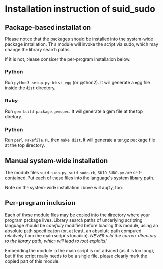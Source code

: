[-]: # " -*- mode: gfm; coding: utf-8 -*- "

# Installation instruction of suid_sudo

## Package-based installation

Please notice that the packages should be installed into the
system-wide package installation.  This module will invoke the script
via sudo, which may change the library search paths.

If it is not, please consider the per-program installation below.

### Python

Run `python3 setup.py bdist_egg` (or python2).
It will generate a egg file inside the `dist` directory.

### Ruby

Run `gem build package.gemspec`.  It will generate a gem file at
the top diretory.

### Python

Run `perl Makefile.PL` then `make dist`.  It will generate a tar.gz
package file at the top directory.

## Manual system-wide installation

The module files `suid_sudo.py`, `suid_sudo.rb`, `SUID_SUDO.pm` are
self-contained.
Put each of these files into the language's system library path.

Note on the system-wide installation above will apply, too.

## Per-program inclusion

Each of these module files may be copied into the directory where your
program package lives.  Library search paths of underlying scripting
language should be *carefully* modified before loading this module,
using an absolute path specification (or, at least, an absolute path
computed relatively from the main script's location).  *NEVER add the
current directory to the library path, which will lead to root
exploits!*

Embedding the module to the main script is not adviced (as it is too
long), but if the script really needs to be a single file, please
clearly mark the copied part of this module.
